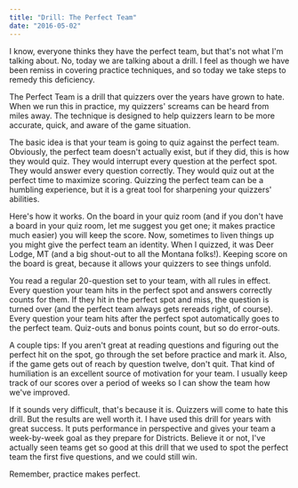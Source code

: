 ```yaml
---
title: "Drill: The Perfect Team"
date: "2016-05-02"
---
```


I know, everyone thinks they have the perfect team, but that's not what I'm talking about. No, today we are talking about a drill. I feel as though we have been remiss in covering practice techniques, and so today we take steps to remedy this deficiency.

The Perfect Team is a drill that quizzers over the years have grown to hate. When we run this in practice, my quizzers' screams can be heard from miles away. The technique is designed to help quizzers learn to be more accurate, quick, and aware of the game situation.

The basic idea is that your team is going to quiz against the perfect team. Obviously, the perfect team doesn't actually exist, but if they did, this is how they would quiz. They would interrupt every question at the perfect spot. They would answer every question correctly. They would quiz out at the perfect time to maximize scoring. Quizzing the perfect team can be a humbling experience, but it is a great tool for sharpening your quizzers' abilities.

Here's how it works. On the board in your quiz room (and if you don't have a board in your quiz room, let me suggest you get one; it makes practice much easier) you will keep the score. Now, sometimes to liven things up you might give the perfect team an identity. When I quizzed, it was Deer Lodge, MT (and a big shout-out to all the Montana folks!). Keeping score on the board is great, because it allows your quizzers to see things unfold.

You read a regular 20-question set to your team, with all rules in effect. Every question your team hits in the perfect spot and answers correctly counts for them. If they hit in the perfect spot and miss, the question is turned over (and the perfect team always gets rereads right, of course). Every question your team hits after the perfect spot automatically goes to the perfect team. Quiz-outs and bonus points count, but so do error-outs.

A couple tips: If you aren't great at reading questions and figuring out the perfect hit on the spot, go through the set before practice and mark it. Also, if the game gets out of reach by question twelve, don't quit. That kind of humiliation is an excellent source of motivation for your team. I usually keep track of our scores over a period of weeks so I can show the team how we've improved.

If it sounds very difficult, that's because it is. Quizzers will come to hate this drill. But the results are well worth it. I have used this drill for years with great success. It puts performance in perspective and gives your team a week-by-week goal as they prepare for Districts. Believe it or not, I've actually seen teams get so good at this drill that we used to spot the perfect team the first five questions, and we could still win.

Remember, practice makes perfect.
